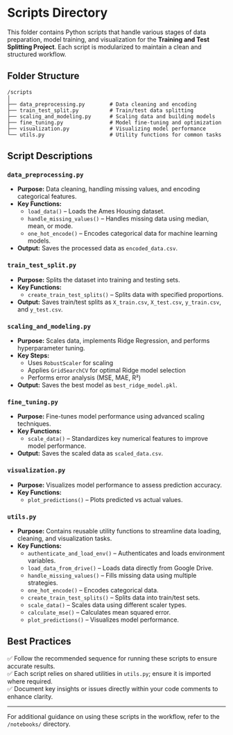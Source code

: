 # Scripts Directory

This folder contains Python scripts that handle various stages of data preparation, model training, and visualization for the **Training and Test Splitting Project**. Each script is modularized to maintain a clean and structured workflow.

## Folder Structure
```
/scripts
│
├── data_preprocessing.py        # Data cleaning and encoding
├── train_test_split.py          # Train/test data splitting
├── scaling_and_modeling.py      # Scaling data and building models
├── fine_tuning.py               # Model fine-tuning and optimization
├── visualization.py             # Visualizing model performance
└── utils.py                     # Utility functions for common tasks
```

## Script Descriptions

### `data_preprocessing.py`
- **Purpose:** Data cleaning, handling missing values, and encoding categorical features.
- **Key Functions:**
  - `load_data()` – Loads the Ames Housing dataset.
  - `handle_missing_values()` – Handles missing data using median, mean, or mode.
  - `one_hot_encode()` – Encodes categorical data for machine learning models.
- **Output:** Saves the processed data as `encoded_data.csv`.

### `train_test_split.py`
- **Purpose:** Splits the dataset into training and testing sets.
- **Key Functions:**
  - `create_train_test_splits()` – Splits data with specified proportions.
- **Output:** Saves train/test splits as `X_train.csv`, `X_test.csv`, `y_train.csv`, and `y_test.csv`.

### `scaling_and_modeling.py`
- **Purpose:** Scales data, implements Ridge Regression, and performs hyperparameter tuning.
- **Key Steps:**
  - Uses `RobustScaler` for scaling
  - Applies `GridSearchCV` for optimal Ridge model selection
  - Performs error analysis (MSE, MAE, R²)
- **Output:** Saves the best model as `best_ridge_model.pkl`.

### `fine_tuning.py`
- **Purpose:** Fine-tunes model performance using advanced scaling techniques.
- **Key Functions:**
  - `scale_data()` – Standardizes key numerical features to improve model performance.
- **Output:** Saves the scaled data as `scaled_data.csv`.

### `visualization.py`
- **Purpose:** Visualizes model performance to assess prediction accuracy.
- **Key Functions:**
  - `plot_predictions()` – Plots predicted vs actual values.

### `utils.py`
- **Purpose:** Contains reusable utility functions to streamline data loading, cleaning, and visualization tasks.
- **Key Functions:**
  - `authenticate_and_load_env()` – Authenticates and loads environment variables.
  - `load_data_from_drive()` – Loads data directly from Google Drive.
  - `handle_missing_values()` – Fills missing data using multiple strategies.
  - `one_hot_encode()` – Encodes categorical data.
  - `create_train_test_splits()` – Splits data into train/test sets.
  - `scale_data()` – Scales data using different scaler types.
  - `calculate_mse()` – Calculates mean squared error.
  - `plot_predictions()` – Visualizes model performance.

## Best Practices
✅ Follow the recommended sequence for running these scripts to ensure accurate results.  
✅ Each script relies on shared utilities in `utils.py`; ensure it is imported where required.  
✅ Document key insights or issues directly within your code comments to enhance clarity.

---
For additional guidance on using these scripts in the workflow, refer to the `/notebooks/` directory.


